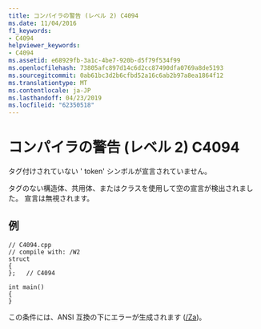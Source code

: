 ```yaml
---
title: コンパイラの警告 (レベル 2) C4094
ms.date: 11/04/2016
f1_keywords:
- C4094
helpviewer_keywords:
- C4094
ms.assetid: e68929fb-3a1c-4be7-920b-d5f79f534f99
ms.openlocfilehash: 73805afc897d14c6d2cc87490dfa0769a8de5193
ms.sourcegitcommit: 0ab61bc3d2b6cfbd52a16c6ab2b97a8ea1864f12
ms.translationtype: MT
ms.contentlocale: ja-JP
ms.lasthandoff: 04/23/2019
ms.locfileid: "62350518"
---
```

# <a name="compiler-warning-level-2-c4094"></a>コンパイラの警告 (レベル 2) C4094

タグ付けされていない ' token' シンボルが宣言されていません。

タグのない構造体、共用体、またはクラスを使用して空の宣言が検出されました。 宣言は無視されます。

## <a name="example"></a>例

```
// C4094.cpp
// compile with: /W2
struct
{
};   // C4094

int main()
{
}
```

この条件には、ANSI 互換の下にエラーが生成されます ([/Za](../../build/reference/za-ze-disable-language-extensions.md))。